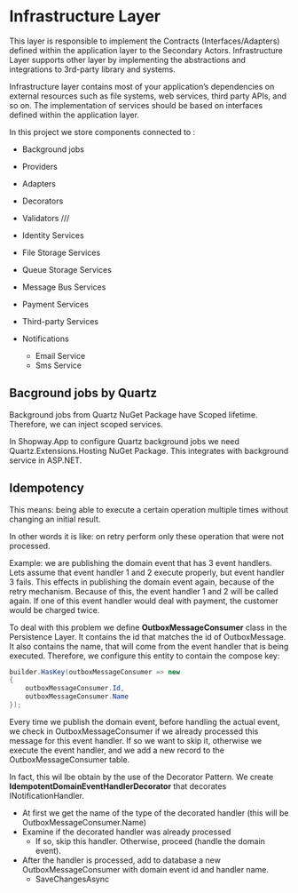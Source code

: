 ﻿# Infrastructure Layer

This layer is responsible to implement the Contracts (Interfaces/Adapters) defined within the application layer to the Secondary Actors. Infrastructure Layer supports other layer by implementing the abstractions and integrations to 3rd-party library and systems.

Infrastructure layer contains most of your application’s dependencies on external resources such as file systems, web services, third party APIs, and so on. The implementation of services should be based on interfaces defined within the application layer.

In this project we store components connected to :

- Background jobs
- Providers
- Adapters
- Decorators
- Validators
///

- Identity Services
- File Storage Services
- Queue Storage Services
- Message Bus Services
- Payment Services
- Third-party Services
- Notifications
	- Email Service
	- Sms Service

## Bacground jobs by Quartz

Background jobs from Quartz NuGet Package have Scoped lifetime.
Therefore, we can inject scoped services.

In Shopway.App to configure Quartz background jobs we need Quartz.Extensions.Hosting NuGet Package. This integrates with background service in ASP.NET.

## Idempotency

This means: being able to execute a certain operation multiple times without changing an initial result.

In other words it is like: on retry perform only these operation that were not processed.

Example: we are publishing the domain event that has 3 event handlers. Lets assume that event handler 1 and 2 execute properly, but event handler 3 fails.
This effects in publishing the domain event again, because of the retry mechanism. Because of this, the event handler 1 and 2 will be called again.
If one of this event handler would deal with payment, the customer would be charged twice.

To deal with this problem we define **OutboxMessageConsumer** class in the Persistence Layer. 
It contains the id that matches the id of OutboxMessage. It also contains the name, that will come from the event handler that is being executed.
Therefore, we configure this entity to contain the compose key:

```csharp
builder.HasKey(outboxMessageConsumer => new
{
    outboxMessageConsumer.Id,
    outboxMessageConsumer.Name
});
```

Every time we publish the domain event, before handling the actual event, we check in OutboxMessageConsumer if we already processed this message for this event handler.
If so we want to skip it, otherwise we execute the event handler, and we add a new record to the OutboxMessageConsumer table.

In fact, this wil lbe obtain by the use of the Decorator Pattern. We create **IdempotentDomainEventHandlerDecorator** that decorates INotificationHandler<IDomainEvent>.

- At first we get the name of the type of the decorated handler (this will be OutboxMessageConsumer.Name)
- Examine if the decorated handler was already processed
	- If so, skip this handler. Otherwise, proceed (handle the domain event).
- After the handler is processed, add to database a new OutboxMessageConsumer with domain event id and handler name.
	- SaveChangesAsync